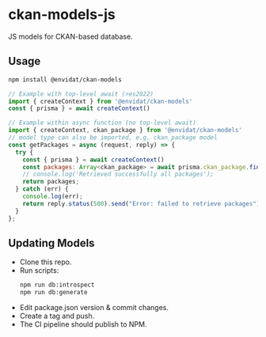 # ckan-models-js

JS models for CKAN-based database.

## Usage

```bash
npm install @envidat/ckan-models
```

```js
// Example with top-level await (>es2022)
import { createContext } from '@envidat/ckan-models'
const { prisma } = await createContext()

// Example within async function (no top-level await)
import { createContext, ckan_package } from '@envidat/ckan-models'
// model type can also be imported, e.g. ckan_package model
const getPackages = async (request, reply) => {
  try {
    const { prisma } = await createContext()
    const packages: Array<ckan_package> = await prisma.ckan_package.findMany();
    // console.log('Retrieved successfully all packages');
    return packages;
  } catch (err) {
    console.log(err);
    return reply.status(500).send("Error: failed to retrieve packages");
  }
};
```

## Updating Models

- Clone this repo.
- Run scripts:
    ```bash
    npm run db:introspect
    npm run db:generate
    ```
- Edit package.json version & commit changes.
- Create a tag and push.
- The CI pipeline should publish to NPM.
